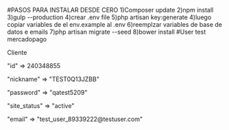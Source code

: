 #PASOS PARA INSTALAR DESDE CERO
1)Composer update
2)npm install
3)gulp --production
4)crear .env file
5)php artisan key:generate
4)luego copiar variables de el env.example al .env
6)reemplzar variables de base de datos e emails
7)php artisan migrate --seed
8)bower install
#User test mercadopago
<p>Cliente </p>
<p>"id" => 240348855</p>
<p>"nickname" => "TEST0Q13JZBB"</p>
<p>"password" => "qatest5209"</p>
<p>"site_status" => "active"</p>
<p>"email" => "test_user_89339222@testuser.com"</p>
